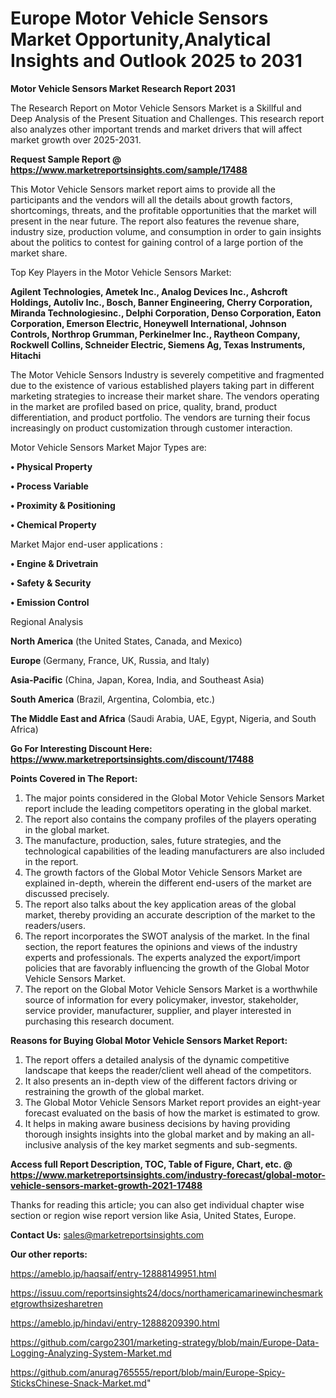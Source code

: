 # Europe Motor Vehicle Sensors Market Opportunity,Analytical Insights and Outlook 2025 to 2031

<strong>Motor Vehicle Sensors Market Research Report 2031</strong>

The Research Report on Motor Vehicle Sensors Market is a Skillful and Deep Analysis of the Present Situation and Challenges. This research report also analyzes other important trends and market drivers that will affect market growth over 2025-2031.

<strong>Request Sample Report @ <a href=https://www.marketreportsinsights.com/sample/17488>https://www.marketreportsinsights.com/sample/17488</a></strong>

This Motor Vehicle Sensors market report aims to provide all the participants and the vendors will all the details about growth factors, shortcomings, threats, and the profitable opportunities that the market will present in the near future. The report also features the revenue share, industry size, production volume, and consumption in order to gain insights about the politics to contest for gaining control of a large portion of the market share.

Top Key Players in the Motor Vehicle Sensors Market:

<strong>Agilent Technologies, Ametek Inc., Analog Devices Inc., Ashcroft Holdings, Autoliv Inc., Bosch, Banner Engineering, Cherry Corporation, Miranda Technologiesinc., Delphi Corporation, Denso Corporation, Eaton Corporation, Emerson Electric, Honeywell International, Johnson Controls, Northrop Grumman, Perkinelmer Inc., Raytheon Company, Rockwell Collins, Schneider Electric, Siemens Ag, Texas Instruments, Hitachi</strong>

The Motor Vehicle Sensors Industry is severely competitive and fragmented due to the existence of various established players taking part in different marketing strategies to increase their market share. The vendors operating in the market are profiled based on price, quality, brand, product differentiation, and product portfolio. The vendors are turning their focus increasingly on product customization through customer interaction.

Motor Vehicle Sensors Market Major Types are:

<strong>• Physical Property

• Process Variable

• Proximity & Positioning

• Chemical Property</strong>

Market Major end-user applications :

<strong>• Engine & Drivetrain

• Safety & Security

• Emission Control</strong>

Regional Analysis

</u><strong><b>North America</b></strong> (the United States, Canada, and Mexico)

<strong><b>Europe </b></strong>(Germany, France, UK, Russia, and Italy)

<strong><b>Asia-Pacific</b></strong> (China, Japan, Korea, India, and Southeast Asia)

<strong><b>South America</b></strong> (Brazil, Argentina, Colombia, etc.)

<strong><b>The Middle East and Africa</b></strong> (Saudi Arabia, UAE, Egypt, Nigeria, and South Africa)

<strong>Go For Interesting Discount Here: <a href=https://www.marketreportsinsights.com/discount/17488>https://www.marketreportsinsights.com/discount/17488</a></strong>

<strong>Points Covered in The Report:</strong>
<ol>
  <li>The major points considered in the Global Motor Vehicle Sensors Market report include the leading competitors operating in the global market.</li>
  <li>The report also contains the company profiles of the players operating in the global market.</li>
  <li>The manufacture, production, sales, future strategies, and the technological capabilities of the leading manufacturers are also included in the report.</li>
  <li>The growth factors of the Global Motor Vehicle Sensors Market are explained in-depth, wherein the different end-users of the market are discussed precisely.</li>
  <li>The report also talks about the key application areas of the global market, thereby providing an accurate description of the market to the readers/users.</li>
  <li>The report incorporates the SWOT analysis of the market. In the final section, the report features the opinions and views of the industry experts and professionals. The experts analyzed the export/import policies that are favorably influencing the growth of the Global Motor Vehicle Sensors Market.</li>
  <li>The report on the Global Motor Vehicle Sensors Market is a worthwhile source of information for every policymaker, investor, stakeholder, service provider, manufacturer, supplier, and player interested in purchasing this research document.</li>
</ol>
<strong>Reasons for Buying Global Motor Vehicle Sensors Market Report:</strong>

<ol>
  <li>The report offers a detailed analysis of the dynamic competitive landscape that keeps the reader/client well ahead of the competitors.</li>
  <li>It also presents an in-depth view of the different factors driving or restraining the growth of the global market.</li>
  <li>The Global Motor Vehicle Sensors Market report provides an eight-year forecast evaluated on the basis of how the market is estimated to grow.</li>
  <li>It helps in making aware business decisions by having providing thorough insights insights into the global market and by making an all-inclusive analysis of the key market segments and sub-segments.</li>
</ol>
<strong>Access full Report Description, TOC, Table of Figure, Chart, etc. @ <a href=https://www.marketreportsinsights.com/industry-forecast/global-motor-vehicle-sensors-market-growth-2021-17488>https://www.marketreportsinsights.com/industry-forecast/global-motor-vehicle-sensors-market-growth-2021-17488</a></strong>


Thanks for reading this article; you can also get individual chapter wise section or region wise report version like Asia, United States, Europe.

<strong>Contact Us:</strong>
sales@marketreportsinsights.com

<strong>Our other reports:</strong>

<a href=https://ameblo.jp/haqsaif/entry-12888149951.html>https://ameblo.jp/haqsaif/entry-12888149951.html</a>

<a href=https://issuu.com/reportsinsights24/docs/northamericamarinewinchesmarketgrowthsizesharetren>https://issuu.com/reportsinsights24/docs/northamericamarinewinchesmarketgrowthsizesharetren</a>

<a href=https://ameblo.jp/hindavi/entry-12888209390.html>https://ameblo.jp/hindavi/entry-12888209390.html</a>

<a href=https://github.com/cargo2301/marketing-strategy/blob/main/Europe-Data-Logging-Analyzing-System-Market.md>https://github.com/cargo2301/marketing-strategy/blob/main/Europe-Data-Logging-Analyzing-System-Market.md</a>

<a href=https://github.com/anurag765555/report/blob/main/Europe-Spicy-SticksChinese-Snack-Market.md>https://github.com/anurag765555/report/blob/main/Europe-Spicy-SticksChinese-Snack-Market.md</a>"
